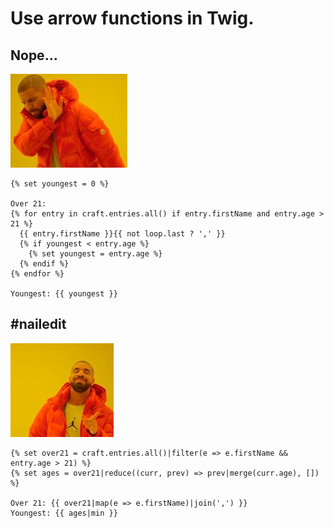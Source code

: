 # Use arrow functions in Twig.

## Nope…

![](resources/nope.jpg)

<!-- {% raw %} -->

```twig
{% set youngest = 0 %}

Over 21:
{% for entry in craft.entries.all() if entry.firstName and entry.age > 21 %}
  {{ entry.firstName }}{{ not loop.last ? ',' }}
  {% if youngest < entry.age %}
    {% set youngest = entry.age %}
  {% endif %}
{% endfor %}

Youngest: {{ youngest }}
```

<!-- {% endraw %}) -->

## #nailedit

![](resources/yep.jpg)

<!-- {% raw %} -->

```twig
{% set over21 = craft.entries.all()|filter(e => e.firstName && entry.age > 21) %}
{% set ages = over21|reduce((curr, prev) => prev|merge(curr.age), []) %}

Over 21: {{ over21|map(e => e.firstName)|join(',') }}
Youngest: {{ ages|min }}
```

<!-- {% endraw %}) -->
